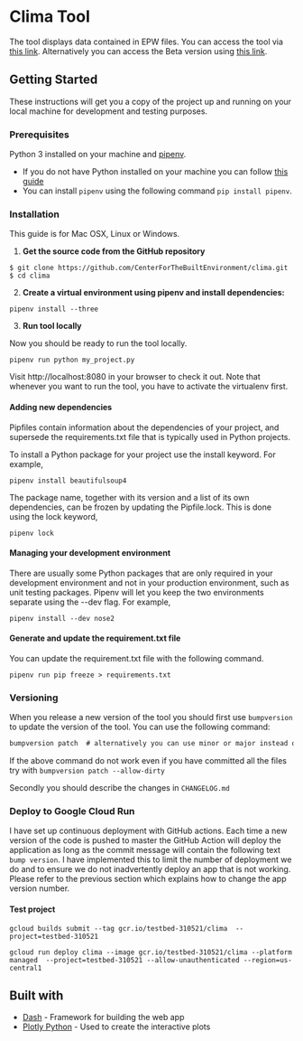 # Clima Tool

The tool displays data contained in EPW files. You can access the tool via [this link](https://clima-oiook3g2yq-uc.a.run.app/). Alternatively you can access the Beta version using [this link](https://clima-7sr4nnlw7a-uc.a.run.app).

## Getting Started

These instructions will get you a copy of the project up and running on your local machine for development and testing purposes.

### Prerequisites

Python 3 installed on your machine and [pipenv](https://docs.pipenv.org).

* If you do not have Python installed on your machine you can follow [this guide](https://wiki.python.org/moin/BeginnersGuide/Download)
* You can install `pipenv` using the following command `pip install pipenv`.

### Installation

This guide is for Mac OSX, Linux or Windows.

1. **Get the source code from the GitHub repository**
```
$ git clone https://github.com/CenterForTheBuiltEnvironment/clima.git
$ cd clima
```
2. **Create a virtual environment using pipenv and install dependencies:**

``` 
pipenv install --three 
```

3. **Run tool locally**

Now you should be ready to run the tool locally.

```pipenv run python my_project.py```

Visit http://localhost:8080 in your browser to check it out. 
Note that whenever you want to run the tool, you have to activate the virtualenv first.

#### Adding new dependencies
Pipfiles contain information about the dependencies of your project, and supersede the requirements.txt file that is typically used in Python projects.

To install a Python package for your project use the install keyword. For example,

```pipenv install beautifulsoup4```

The package name, together with its version and a list of its own dependencies, can be frozen by updating the Pipfile.lock. This is done using the lock keyword,

```pipenv lock```

#### Managing your development environment

There are usually some Python packages that are only required in your development environment and not in your production environment, such as unit testing packages. Pipenv will let you keep the two environments separate using the --dev flag. For example,

```pipenv install --dev nose2```

#### Generate and update the requirement.txt file

You can update the requirement.txt file with the following command.

```pipenv run pip freeze > requirements.txt```

### Versioning

When you release a new version of the tool you should first use `bumpversion` to update the version of the tool. You can use the following command:

```cmd
bumpversion patch  # alternatively you can use minor or major instead of patch
```

If the above command do not work even if you have committed all the files try with `bumpversion patch --allow-dirty`

Secondly you should describe the changes in `CHANGELOG.md`

### Deploy to Google Cloud Run

I have set up continuous deployment with GitHub actions. Each time a new version of the code is pushed to master the GitHub Action will deploy the application as long as the commit message will contain the following text `bump version`. 
I have implemented this to limit the number of deployment we do and to ensure we do not inadvertently deploy an app that is not working. Please refer to the previous section which explains how to change the app version number.

#### Test project
```
gcloud builds submit --tag gcr.io/testbed-310521/clima  --project=testbed-310521

gcloud run deploy clima --image gcr.io/testbed-310521/clima --platform managed  --project=testbed-310521 --allow-unauthenticated --region=us-central1
```

## Built with
* [Dash](https://plotly.com/dash/) - Framework for building the web app
* [Plotly Python](https://plotly.com/python/) - Used to create the interactive plots 

